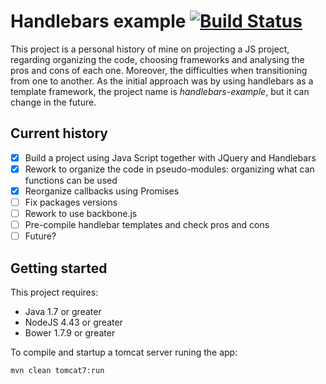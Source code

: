 # Handlebars example [![Build Status](https://travis-ci.org/luanapp/handlebars-example.svg?branch=master)](https://travis-ci.org/luanapp/handlebars-example)

This project is a personal history of mine on projecting a JS project, regarding organizing the code, choosing frameworks and analysing the pros and cons of each one. Moreover, the difficulties when transitioning from one to another.
As the initial approach was by using handlebars as a template framework, the project name is *handlebars-example*, but it can change in the future.

## Current history
- [x] Build a project using Java Script together with JQuery and Handlebars
- [x] Rework to organize the code in pseudo-modules: organizing what can functions can be used
- [x] Reorganize callbacks using Promises
- [ ] Fix packages versions
- [ ] Rework to use backbone.js
- [ ] Pre-compile handlebar templates and check pros and cons
- [ ] Future?

## Getting started
This project requires:
* Java 1.7 or greater
* NodeJS 4.43 or greater
* Bower 1.7.9 or greater

To compile and startup a tomcat server runing the app:
```shell
mvn clean tomcat7:run
```
